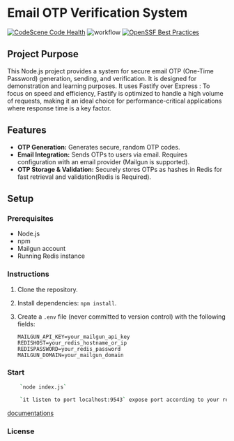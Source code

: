 # Email OTP Verification System

[![CodeScene Code Health](https://codescene.io/projects/50433/status-badges/code-health)](https://codescene.io/projects/50433)
![workflow](https://github.com/IntegerAlex/flexhostmail/actions/workflows/main.yml/badge.svg)
[![OpenSSF Best Practices](https://www.bestpractices.dev/projects/8456/badge)](https://www.bestpractices.dev/projects/8456)

## Project Purpose

This Node.js project provides a system for secure email OTP (One-Time Password) generation, sending, and verification. It is designed for demonstration and learning purposes.
It uses Fastify over Express :  To focus on speed and efficiency, Fastify is optimized to handle a high volume of requests, making it an ideal choice for performance-critical applications where response time is a key factor.

## Features

- **OTP Generation:** Generates secure, random OTP codes.
- **Email Integration:** Sends OTPs to users via email. Requires configuration with an email provider (Mailgun is supported).
- **OTP Storage & Validation:** Securely stores OTPs as hashes in Redis for fast retrieval and validation(Redis is Required).

## Setup

### Prerequisites

- Node.js
- npm
- Mailgun account
- Running Redis instance

### Instructions

1. Clone the repository.
2. Install dependencies: `npm install`.
3. Create a `.env` file (never committed to version control) with the following fields:

   ```plaintext
   MAILGUN_API_KEY=your_mailgun_api_key
   REDISHOST=your_redis_hostname_or_ip
   REDISPASSWORD=your_redis_password
   MAILGUN_DOMAIN=your_mailgun_domain

### Start  

```bash
    `node index.js`
```

```zsh
    `it listen to port localhost:9543` expose port according to your requirement
```

[documentations](./docs.md)

### License
